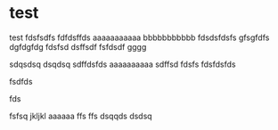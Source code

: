 test
====

test
fdsfsdfs
fdfdsffds
aaaaaaaaaaa
bbbbbbbbbbb
fdsdsfdsfs
gfsgfdfs
dgfdgfdg
fdsfsd
dsffsdf
fsfdsdf
gggg


sdqsdsq
dsqdsq
sdffdsfds
aaaaaaaaaa
sdffsd
fdsfs
fdsfdsfds

fsdfds

fds

fsfsq
jkljkl
aaaaaa
ffs
ffs
dsqqds
dsdsq
